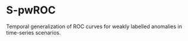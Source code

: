 # S-pwROC
Temporal generalization of ROC curves for weakly labelled anomalies in time-series scenarios.
